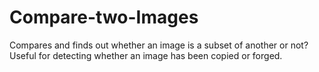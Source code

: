 # Compare-two-Images
Compares and finds out whether an image is a subset of another or not?
Useful for detecting whether an image has been copied or forged. 
